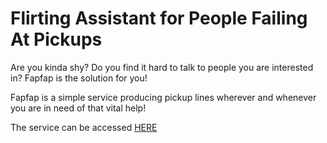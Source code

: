 # Flirting Assistant for People Failing At Pickups

Are you kinda shy?
Do you find it hard to talk to people you are interested in?
Fapfap is the solution for you!

Fapfap is a simple service producing pickup lines wherever and whenever you are in need of that vital help!

The service can be accessed [HERE](https://fapfap.dk/)
